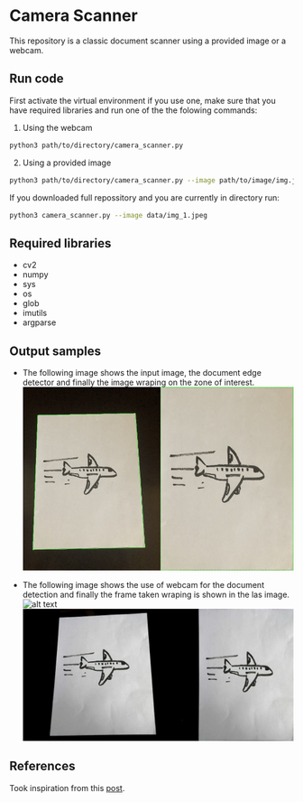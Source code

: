 # Camera Scanner

This repository is a classic document scanner using a provided image or a webcam.  

## Run code

First activate the virtual environment if you use one, make sure that you have required libraries and run one of the the folowing commands:  

1) Using the webcam
```bash
python3 path/to/directory/camera_scanner.py
```

2) Using a provided image
```bash
python3 path/to/directory/camera_scanner.py --image path/to/image/img.jpg
```
If you downloaded full repossitory and you are currently in directory run:  
```bash
python3 camera_scanner.py --image data/img_1.jpeg
```

## Required libraries
- cv2
- numpy
- sys
- os
- glob
- imutils
- argparse

## Output samples
- The following image shows the input image, the document edge detector and finally the image wraping on the zone of interest.  
![alt text](https://github.com/alonsocanov/Camera_Scanner/blob/master/outputs/example.jpeg "Image input and output")

- The following image shows the use of webcam for the document detection and finally the frame taken wraping is shown in the las image.  
![alt text](https://github.com/alonsocanov/Camera_Scanner/blob/master/outputs/video.gif "Webcam feed")
![alt text](https://github.com/alonsocanov/Camera_Scanner/blob/master/outputs/video_output.jpeg "Frame warping")


## References
Took inspiration from this [post](https://www.pyimagesearch.com/2014/09/01/build-kick-ass-mobile-document-scanner-just-5-minutes/).


